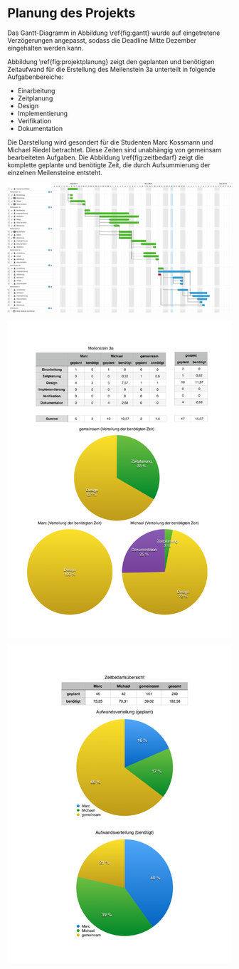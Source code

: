 # Planung des Projekts

Das Gantt-Diagramm in Abbildung \ref{fig:gantt} wurde auf eingetretene Verzögerungen angepasst, sodass die Deadline Mitte Dezember eingehalten werden kann.
 
Abbildung \ref{fig:projektplanung} zeigt den geplanten und benötigten Zeitaufwand für die Erstellung des Meilenstein 3a unterteilt in folgende Aufgabenbereiche:

- Einarbeitung
- Zeitplanung
- Design
- Implementierung
- Verifikation
- Dokumentation

Die Darstellung wird gesondert für die Studenten Marc Kossmann und Michael Riedel betrachtet. Diese Zeiten sind unabhängig von gemeinsam bearbeiteten Aufgaben. Die Abbildung \ref{fig:zeitbedarf} zeigt die komplette geplante und benötigte Zeit, die durch Aufsummierung der einzelnen Meilensteine entsteht.

![Gantt-Diagramm zur kompletten Zeitplanung\label{fig:gantt}][fig:gantt]

![Projektplanung für Meilenstein 3a\label{fig:projektplanung}][fig:projektplanung]

![Zeitbedarfsübersicht für das gesamte Projekt\label{fig:zeitbedarf}][fig:zeitbedarf]

<!-- Links -->

[fig:gantt]: ../Planning/Gantt-Diagramm.png "Gantt-Diagramm zur kompletten Zeitplanung"

[fig:projektplanung]: ../Planning/Planung_Meilenstein3a.png "Projektplanung für Meilenstein 3a" 

[fig:zeitbedarf]: ../Planning/Zeitbedarf.png "Zeitbedarfsübersicht für das gesamte Projekt"
